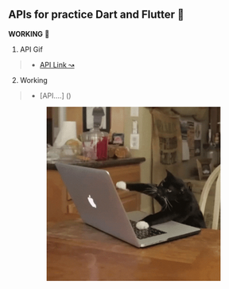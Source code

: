 ## APIs for practice Dart and Flutter 💙 

**WORKING** 👷

1. API Gif
>- [API Link ↝](https://developers.giphy.com/)

2. Working
>- [API....] ()

<p align="center"><img src="IMG/catWorking.gif" width="350"></p>


